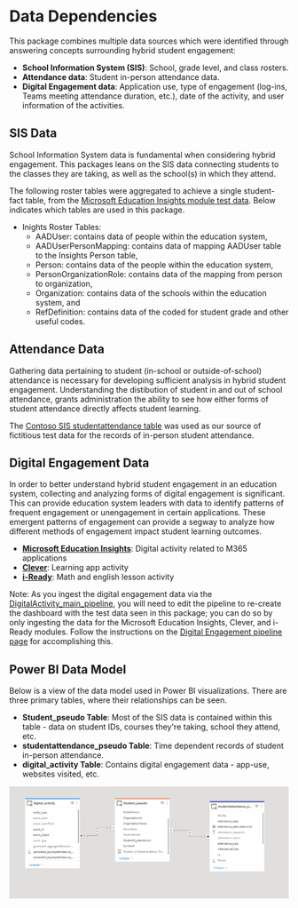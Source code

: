 # Data Dependencies

This package combines multiple data sources which were identified through answering concepts surrounding hybrid student engagement:

* <strong>School Information System (SIS)</strong>: School, grade level, and class rosters.
* <strong>Attendance data</strong>: Student in-person attendance data.
* <strong>Digital Engagement data</strong>: Application use, type of engagement (log-ins, Teams meeting attendance duration, etc.), date of the activity, and user information of the activities.

## SIS Data
School Information System data is fundamental when considering hybrid engagement. This packages leans on the SIS data connecting students to the classes they are taking, as well as the school(s) in which they attend. 

The following roster tables were aggregated to achieve a single student-fact table, from the [Microsoft Education Insights module test data](https://github.com/microsoft/OpenEduAnalytics/tree/main/modules/module_catalog/Microsoft_Education_Insights/test_data). Below indicates which tables are used in this package.
 * Inights Roster Tables:
      * AADUser: contains data of people within the education system, 
      * AADUserPersonMapping: contains data of mapping AADUser table to the Insights Person table,
      * Person: contains data of the people within the education system,
      * PersonOrganizationRole: contains data of the mapping from person to organization,
      * Organization: contains data of the schools within the education system, and
      * RefDefinition: contains data of the coded for student grade and other useful codes.

## Attendance Data

Gathering data pertaining to student (in-school or outside-of-school) attendance is necessary for developing sufficient analysis in hybrid student engagement. Understanding the distibution of student in and out of school attendance, grants administration the ability to see how either forms of student attendance directly affects student learning. 

The [Contoso SIS studentattendance table](https://github.com/microsoft/OpenEduAnalytics/blob/main/modules/module_catalog/Student_and_School_Data_Systems/test_data/batch1/studentattendance.csv) was used as our source of fictitious test data for the records of in-person student attendance.

## Digital Engagement Data

In order to better understand hybrid student engagement in an education system, collecting and analyzing forms of digital engagement is significant. This can provide education system leaders with data to identify patterns of frequent engagement or unengagement in certain applications. These emergent patterns of engagement can provide a segway to analyze how different methods of engagement impact student learning outcomes. 

* **[Microsoft Education Insights](https://github.com/microsoft/OpenEduAnalytics/tree/main/modules/module_catalog/Microsoft_Education_Insights/test_data)**: Digital activity related to M365 applications
* **[Clever](https://github.com/microsoft/OpenEduAnalytics/tree/main/modules/module_catalog/Clever/test_data)**: Learning app activity
* **[i-Ready](https://github.com/microsoft/OpenEduAnalytics/tree/main/modules/module_catalog/iReady/test_data)**: Math and english lesson activity

Note: As you ingest the digital engagement data via the [DigitalActivity_main_pipeline](https://github.com/microsoft/OpenEduAnalytics/tree/main/schemas/schema_catalog/Digital_Engagement_Schema/pipeline), you will need to edit the pipeline to re-create the dashboard with the test data seen in this package; you can do so by only ingesting the data for the Microsoft Education Insights, Clever, and i-Ready modules. Follow the instructions on the [Digital Engagement pipeline page](https://github.com/microsoft/OpenEduAnalytics/tree/main/schemas/schema_catalog/Digital_Engagement_Schema/pipeline#editing-the-modules-and-tables-to-be-standardized) for accomplishing this.

## Power BI Data Model

Below is a view of the data model used in Power BI visualizations. There are three primary tables, where their relationships can be seen.

* **Student_pseudo Table**: Most of the SIS data is contained within this table - data on student IDs, courses they're taking, school they attend, etc.
* **studentattendance_pseudo Table**: Time dependent records of student in-person attendance.
* **digital_activity Table**: Contains digital engagement data - app-use, websites visited, etc.

![](https://github.com/cstohlmann/oea-hybrid-engagement-package/blob/main/docs/images/hybrid_engagement_pbi_data_model.png)
